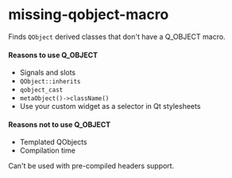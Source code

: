 # missing-qobject-macro

Finds `QObject` derived classes that don't have a Q_OBJECT macro.

#### Reasons to use Q_OBJECT
- Signals and slots
- `QObject::inherits`
- `qobject_cast`
- `metaObject()->className()`
- Use your custom widget as a selector in Qt stylesheets

#### Reasons not to use Q_OBJECT
- Templated QObjects
- Compilation time

Can't be used with pre-compiled headers support.
